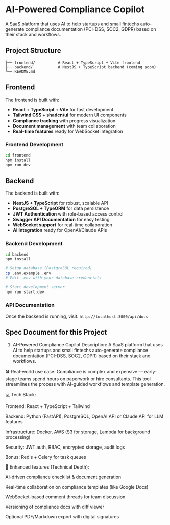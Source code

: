 # AI-Powered Compliance Copilot

A SaaS platform that uses AI to help startups and small fintechs auto-generate compliance documentation (PCI-DSS, SOC2, GDPR) based on their stack and workflows.

## Project Structure

```
├── frontend/          # React + TypeScript + Vite frontend
├── backend/           # NestJS + TypeScript backend (coming soon)
└── README.md
```

## Frontend

The frontend is built with:

- **React + TypeScript + Vite** for fast development
- **Tailwind CSS + shadcn/ui** for modern UI components
- **Compliance tracking** with progress visualization
- **Document management** with team collaboration
- **Real-time features** ready for WebSocket integration

### Frontend Development

```bash
cd frontend
npm install
npm run dev
```

## Backend

The backend is built with:

- **NestJS + TypeScript** for robust, scalable API
- **PostgreSQL + TypeORM** for data persistence
- **JWT Authentication** with role-based access control
- **Swagger API Documentation** for easy testing
- **WebSocket support** for real-time collaboration
- **AI Integration** ready for OpenAI/Claude APIs

### Backend Development

```bash
cd backend
npm install

# Setup database (PostgreSQL required)
cp .env.example .env
# Edit .env with your database credentials

# Start development server
npm run start:dev
```

### API Documentation

Once the backend is running, visit: `http://localhost:3000/api/docs`

## Spec Document for this Project

1. AI-Powered Compliance Copilot
   Description:
   A SaaS platform that uses AI to help startups and small fintechs auto-generate compliance documentation (PCI-DSS, SOC2, GDPR) based on their stack and workflows.

🛠 Real-world use case:
Compliance is complex and expensive — early-stage teams spend hours on paperwork or hire consultants. This tool streamlines the process with AI-guided workflows and template generation.

💻 Tech Stack:

Frontend: React + TypeScript + Tailwind

Backend: Python (FastAPI), PostgreSQL, OpenAI API or Claude API for LLM features

Infrastructure: Docker, AWS (S3 for storage, Lambda for background processing)

Security: JWT auth, RBAC, encrypted storage, audit logs

Bonus: Redis + Celery for task queues

🧠 Enhanced features (Technical Depth):

AI-driven compliance checklist & document generation

Real-time collaboration on compliance templates (like Google Docs)

WebSocket-based comment threads for team discussion

Versioning of compliance docs with diff viewer

Optional PDF/Markdown export with digital signatures


